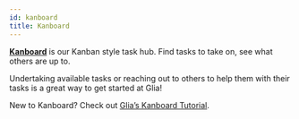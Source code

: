 ```yaml
---
id: kanboard
title: Kanboard
---
```


[**Kanboard**](https://task.emlondon.ca/dashboard) is our Kanban style task hub.  Find tasks to take on, see what others are up to. 

Undertaking available tasks or reaching out to others to help them with their tasks is a great way to get started at Glia!


New to Kanboard? Check out [Glia’s Kanboard Tutorial](https://docs.google.com/presentation/d/1M8VUR1EWqhw2wtQG9fzq8AivZXtYZaHZvZNNfQ0hB7M/edit#slide=id.g7df7d91c61_2_74).

